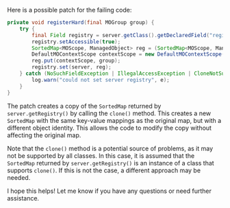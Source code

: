 Here is a possible patch for the failing code:

```java
private void registerHard(final MOGroup group) {
    try {
        final Field registry = server.getClass().getDeclaredField("registry");
        registry.setAccessible(true);
        SortedMap<MOScope, ManagedObject> reg = (SortedMap<MOScope, ManagedObject>) server.getRegistry().clone();
        DefaultMOContextScope contextScope = new DefaultMOContextScope(new OctetString(""), group.getScope());
        reg.put(contextScope, group);
        registry.set(server, reg);
    } catch (NoSuchFieldException | IllegalAccessException | CloneNotSupportedException e) {
        log.warn("could not set server registry", e);
    }
}
```

The patch creates a copy of the `SortedMap` returned by `server.getRegistry()` by calling the `clone()` method. This creates a new `SortedMap` with the same key-value mappings as the original map, but with a different object identity. This allows the code to modify the copy without affecting the original map.

Note that the `clone()` method is a potential source of problems, as it may not be supported by all classes. In this case, it is assumed that the `SortedMap` returned by `server.getRegistry()` is an instance of a class that supports `clone()`. If this is not the case, a different approach may be needed.

I hope this helps! Let me know if you have any questions or need further assistance.
